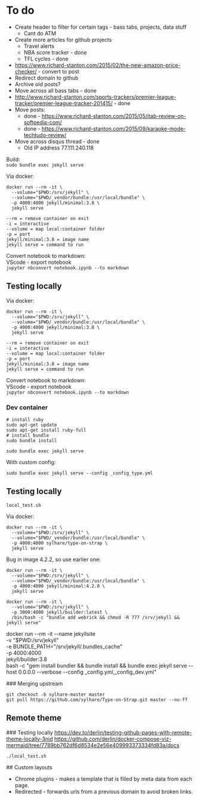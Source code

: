 # To do

* Create header to filter for certain tags - bass tabs, projects, data stuff
  * Cant do ATM
* Create more articles for github projects
  * Travel alerts
  * NBA score tracker - done
  * TFL cycles - done
* https://www.richard-stanton.com/2015/02/the-new-amazon-price-checker/ - convert to post
* Redirect domain to github
* Archive old posts?
* Move across all bass tabs - done
* http://www.richard-stanton.com/sports-trackers/premier-league-tracker/premier-league-tracker-201415/ - done
* Move posts:
  * done - https://www.richard-stanton.com/2015/05/itab-review-on-softpedia-com/
  * done - https://www.richard-stanton.com/2015/09/karaoke-mode-techtudo-review/
* Move across disqus thread - done
  * Old IP address 77.111.240.118

Build:  
``sudo bundle exec jekyll serve``

Via docker:
```
docker run --rm -it \
  --volume="$PWD:/srv/jekyll" \
  --volume="$PWD/_vendor/bundle:/usr/local/bundle" \
  -p 4000:4000 jekyll/minimal:3.8 \
  jekyll serve
```
```
--rm = remove container on exit
-i = interactive
--volume = map local:container folder
-p = port
jekyll/minimal:3.8 = image name
jekyll serve = command to run
```

Convert notebook to markdown:  
VScode - export notebook  
``jupyter nbconvert notebook.ipynb --to markdown``

## Testing locally
Via docker:
```
docker run --rm -it \
  --volume="$PWD:/srv/jekyll" \
  --volume="$PWD/_vendor/bundle:/usr/local/bundle" \
  -p 4000:4000 jekyll/minimal:3.8 \
  jekyll serve
```
```
--rm = remove container on exit
-i = interactive
--volume = map local:container folder
-p = port
jekyll/minimal:3.8 = image name
jekyll serve = command to run
```

Convert notebook to markdown:  
VScode - export notebook  
``jupyter nbconvert notebook.ipynb --to markdown``

### Dev container
```
# install ruby
sudo apt-get update
sudo apt-get install ruby-full
# install bundle
sudo bundle install
```

```
sudo bundle exec jekyll serve
```

With custom config:
```
sudo bundle exec jekyll serve --config _config_type.yml 
```

## Testing locally
```
local_test.sh
```

Via docker:
```
docker run --rm -it \
  --volume="$PWD:/srv/jekyll" \
  --volume="$PWD/_vendor/bundle:/usr/local/bundle" \
  -p 4000:4000 sylhare/type-on-strap \
  jekyll serve
```
Bug in image 4.2.2, so use earlier one:
```
docker run --rm -it \
  --volume="$PWD:/srv/jekyll" \
  --volume="$PWD/_vendor/bundle:/usr/local/bundle" \
  -p 4000:4000 jekyll/minimal:4.2.0 \
  jekyll serve
```

```
docker run --rm -it \
  --volume="$PWD:/srv/jekyll" \
  -p 3000:4000 jekyll/builder:latest \              
  /bin/bash -c "bundle add webrick && chmod -R 777 /srv/jekyll && jekyll serve"
```

docker run --rm  -it --name jekyllsite \
  -v "$PWD:/srv/jekyll" \
  -e BUNDLE_PATH="/srv/jekyll/.bundles_cache" \
  -p 4000:4000 \
  jekyll/builder:3.8 \
  bash -c "gem install bundler && bundle install && bundle exec jekyll serve --host 0.0.0.0 --verbose --config _config.yml,_config_dev.yml"


### Merging upstream
```
git checkout -b sylhare-master master
git pull https://github.com/sylhare/Type-on-Strap.git master --no-ff
```

## Remote theme
### Testing locally
https://dev.to/derlin/testing-github-pages-with-remote-theme-locally-3nid
https://github.com/derlin/docker-compose-viz-mermaid/tree/7789bb762df6d8534e2e56e409993373334fd83a/docs

```
./local_test.sh
```

## Custom layouts
* Chrome plugins - makes a template that is filled by meta data from each page.
* Redirected - forwards urls from a previous domain to avoid broken links.
